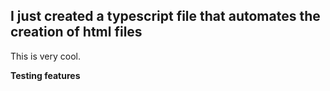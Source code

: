 ## I just created a typescript file that automates the creation of html files

This is very cool.

**Testing features**
